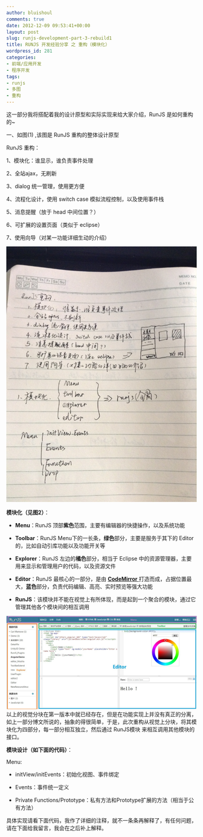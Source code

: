 ```yaml
---
author: bluishoul
comments: true
date: 2012-12-09 09:53:41+00:00
layout: post
slug: runjs-development-part-3-rebuild1
title: RUNJS 开发经验分享 之 重构（模块化）
wordpress_id: 281
categories:
- 前端/应用开发
- 程序开发
tags:
- runjs
- 多图
- 重构
---
```


这一部分我将搭配着我的设计原型和实际实现来给大家介绍，RunJS 是如何重构的~

一、如图(1) ,该图是 RunJS 重构的整体设计原型

RunJS 重构：

1、模块化：谁显示，谁负责事件处理

2、全站ajax，无刷新

3、dialog 统一管理，使用更方便

4、流程化设计，使用 switch case 模拟流程控制，以及使用事件栈

5、消息提醒（放于 head 中间位置？）

6、可扩展的设置页面（类似于 eclipse）

7、使用向导（对某一功能详细生动的介绍）

![重构总体设计原型](/wp-content/uploads/2012/12/IMG_0186.jpg)

**模块化（见图2）**：



	
  * **Menu**：RunJS 顶部**紫色**范围，主要有编辑器的快捷操作，以及系统功能

	
  * **Toolbar**：RunJS Menu下的一长条，**绿色**部分，主要是服务于其下的 Editor 的，比如自动引库功能以及功能开关等

	
  * **Explorer**：RunJS 左边的**橘色**部分，相当于 Eclipse 中的资源管理器，主要用来显示和管理用户的代码，以及资源文件

	
  * **Editor**：RunJS 最核心的一部分，是由 [**CodeMirror** ](http://codemirror.net/)打造而成，占据位置最大，**蓝色**部分，负责代码编辑、高亮、实时预览等强大功能

	
  * **RunJS**：该模块并不能在视觉上有所体现，而是起到一个聚合的模块，通过它管理其他各个模块间的相互调用




![RunJs 视觉分块](/wp-content/uploads/2012/12/runjs_rebuild_constructure.jpg)以上的视觉分块在第一版本中就已经存在，但是在功能实现上并没有真正的分离，如上一部分博文所说的，抽象的得很简单，于是，此次重构从视觉上分块，将其模块化为四部分，每一部分相互独立，然后通过 RunJS模块 来相互调用其他模块的接口。







**模块设计（如下面的代码）**：




Menu:








	
  * initView/initEvents：初始化视图、事件绑定

	
  * Events：事件统一定义

	
  * Private Functions/Prototype：私有方法和Prototype扩展的方法（相当于公有方法）







具体实现请看下面代码，我作了详细的注释，就不一条条再解释了，有任何问题，请在下面给我留言，我会在之后补上解释。



